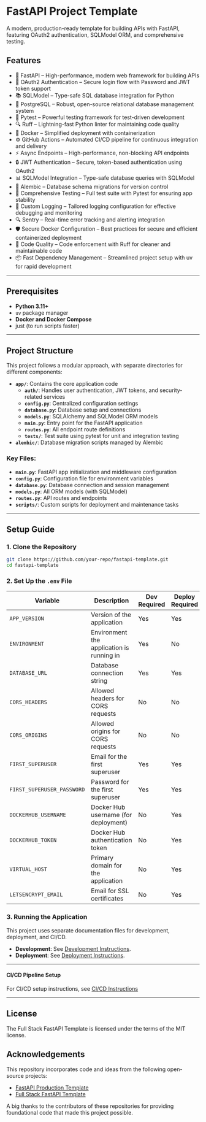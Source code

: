 # FastAPI Project Template
A modern, production-ready template for building APIs with FastAPI, featuring OAuth2 authentication, SQLModel ORM, and comprehensive testing.

## Features

- 🚀 FastAPI – High-performance, modern web framework for building APIs
- 🔐 OAuth2 Authentication – Secure login flow with Password and JWT token support
- 📚 SQLModel – Type-safe SQL database integration for Python
- 🐘 PostgreSQL – Robust, open-source relational database management system
- 🧪 Pytest – Powerful testing framework for test-driven development
- 🔍 Ruff – Lightning-fast Python linter for maintaining code quality
- 🐋 Docker – Simplified deployment with containerization
- ⚙️ GitHub Actions – Automated CI/CD pipeline for continuous integration and delivery
- ⚡ Async Endpoints – High-performance, non-blocking API endpoints
- 🔒 JWT Authentication – Secure, token-based authentication using OAuth2
- 📊 SQLModel Integration – Type-safe database queries with SQLModel
- 🔄 Alembic – Database schema migrations for version control
- 🧪 Comprehensive Testing – Full test suite with Pytest for ensuring app stability
- 📝 Custom Logging – Tailored logging configuration for effective debugging and monitoring
- 🔍 Sentry – Real-time error tracking and alerting integration
- 🛡️ Secure Docker Configuration – Best practices for secure and efficient containerized deployment
- 🔧 Code Quality – Code enforcement with Ruff for cleaner and maintainable code
- 📦 Fast Dependency Management – Streamlined project setup with uv for rapid development

---

## Prerequisites

- **Python 3.11+**
- `uv` package manager
- **Docker and Docker Compose**
- just (to run scripts faster)

---

## Project Structure

This project follows a modular approach, with separate directories for different components:

- **`app/`**: Contains the core application code
  - **`auth/`**: Handles user authentication, JWT tokens, and security-related services
  - **`config.py`**: Centralized configuration settings
  - **`database.py`**: Database setup and connections
  - **`models.py`**: SQLAlchemy and SQLModel ORM models
  - **`main.py`**: Entry point for the FastAPI application
  - **`routes.py`**: All endpoint route definitions
  - **`tests/`**: Test suite using pytest for unit and integration testing
- **`alembic/`**: Database migration scripts managed by Alembic

### Key Files:
- **`main.py`**: FastAPI app initialization and middleware configuration
- **`config.py`**: Configuration file for environment variables
- **`database.py`**: Database connection and session management
- **`models.py`**: All ORM models (with SQLModel)
- **`routes.py`**: API routes and endpoints
- **`scripts/`**: Custom scripts for deployment and maintenance tasks

---

## Setup Guide

### 1. Clone the Repository

```bash
git clone https://github.com/your-repo/fastapi-template.git
cd fastapi-template
```

### 2. Set Up the `.env` File

<div align="center">

| Variable                   | Description                               | Dev Required | Deploy Required |
|---------------------------|-------------------------------------------|--------------|-----------------|
| `APP_VERSION`             | Version of the application                | Yes          | Yes             |
| `ENVIRONMENT`             | Environment the application is running in  | Yes          | No              |
| `DATABASE_URL`            | Database connection string                | Yes          | Yes             |
| `CORS_HEADERS`            | Allowed headers for CORS requests         | No           | No              |
| `CORS_ORIGINS`            | Allowed origins for CORS requests         | No           | No              |
| `FIRST_SUPERUSER`         | Email for the first superuser            | Yes          | Yes             |
| `FIRST_SUPERUSER_PASSWORD`| Password for the first superuser         | Yes          | Yes |
| `DOCKERHUB_USERNAME`      | Docker Hub username (for deployment)      | No           | Yes             |
| `DOCKERHUB_TOKEN`         | Docker Hub authentication token          | No           | Yes             |
| `VIRTUAL_HOST`                    | Primary domain for the application       | No           | Yes             |
| `LETSENCRYPT_EMAIL`       | Email for SSL certificates              | No           | Yes             |

</div>

### 3. Running the Application
This project uses separate documentation files for development, deployment, and CI/CD.

- **Development**: See [Development Instructions](./docs/development.md).  
- **Deployment**: See [Deployment Instructions](./docs/deployment.md).

---

#### CI/CD Pipeline Setup 
For CI/CD setup instructions, see [CI/CD Instructions](./docs/cicd.md)

--- 

## License
The Full Stack FastAPI Template is licensed under the terms of the MIT license.

## Acknowledgements
This repository incorporates code and ideas from the following open-source projects:

- [FastAPI Production Template](https://github.com/zhanymkanov/fastapi_production_template)
- [Full Stack FastAPI Template](https://github.com/fastapi/full-stack-fastapi-template)

A big thanks to the contributors of these repositories for providing foundational code that made this project possible.

